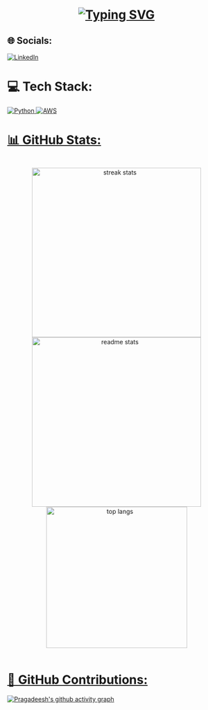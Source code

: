 <h1 align="center">
<a href="https://git.io/typing-svg"><img src="https://readme-typing-svg.herokuapp.com?font=Sansita+Swashed&weight=500&size=23&pause=1000&color=1FA8FF&center=true&vCenter=true&width=435&lines=Hey+There!!%F0%9F%91%8B;I'm+Pragadeesh%F0%9F%98%8E" alt="Typing SVG" /></a>
</h1>

## 🌐 Socials:
[![LinkedIn](https://img.shields.io/badge/LinkedIn-%230077B5.svg?logo=linkedin&logoColor=white)](https://linkedin.com/in/praga1482) 
<br>

# 💻 Tech Stack:
<a href='https://www.bing.com/search?q=python&cvid=0b75638946404f448515acf24c66d3ed&gs_lcrp=EgRlZGdlKgYIABAAGEAyBggAEAAYQDIGCAEQRRhBMgYIAhAuGEAyBggDEAAYQDIGCAQQABhAMgYIBRAAGEAyBggGEAAYQDIGCAcQRRg8MgYICBBFGDzSAQg3NjQzajBqNKgCCLACAQ&FORM=ANAB01&PC=W192'> ![Python](https://img.shields.io/badge/python-3670A0?style=plastic&logo=python&logoColor=ffdd54) <a href='https://www.bing.com/search?q=aws&gs_lcrp=EgRlZGdlKgYIABBFGDsyBggAEEUYOzIGCAEQRRg5MgYIAhAAGEAyBggDEAAYQDIGCAQQABhAMgYIBRAjGCcyBggGEEUYQTIGCAcQRRg8MgYICBBFGDzSAQgxNDQ0ajBqOagCALACAA&FORM=ANAB01&PC=W192'>![AWS](https://img.shields.io/badge/AWS-%23FF9900.svg?style=plastic&logo=amazon-aws&logoColor=white) 

# 📊 GitHub Stats:

<br>
<div align=center>
  <img width=390 src="https://github-readme-streak-stats-salesp07.vercel.app/?user=madhan96p&count_private=true&theme=react&border_radius=10" alt="streak stats"/>
  <img width=390 src="https://github-readme-stats-salesp07.vercel.app/api?username=madhan96p&count_private=true&show_icons=true&theme=react&rank_icon=github&border_radius=10" alt="readme stats" />
  <img width=325 align="center" src="https://github-readme-stats-salesp07.vercel.app/api/top-langs/?username=madhan96p&hide=HTML&langs_count=8&layout=compact&theme=react&border_radius=10&size_weight=0.5&count_weight=0.5&exclude_repo=github-readme-stats" alt="top langs" />
</div>

<br>
<h1>🚀 GitHub Contributions:</h1>

[![Pragadeesh's github activity graph](https://github-readme-activity-graph.vercel.app/graph?username=madhan96p&custom_title=Pragadeesh's%20contribution&radius=15&height=490&theme=github-compact&area-color=true&area=true&days=46&hide_border=false)](https://github.com/madhan96p)
